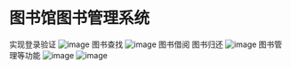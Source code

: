 # 图书馆图书管理系统
实现登录验证
![image](https://user-images.githubusercontent.com/122150735/236783413-63fd5f84-73a8-4b10-ad57-73dbe3a5f673.png)
图书查找
![image](https://user-images.githubusercontent.com/122150735/236783570-0ba7aaa7-06ed-4ab5-b3db-981d54f010fd.png)
图书借阅
图书归还
![image](https://user-images.githubusercontent.com/122150735/236783633-739e8c3f-a803-43f4-a0ed-f132f1324904.png)
图书管理等功能
![image](https://user-images.githubusercontent.com/122150735/236783882-7f50df81-6888-4b10-82dc-b16f0e3d3094.png)
![image](https://user-images.githubusercontent.com/122150735/236783961-e1321ee1-b8b5-45f7-92ed-174eacdc2d8b.png)

